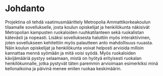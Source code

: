 # Johdanto

Projektina oli tehdä vaatimusmäärittely Metropolia Ammattikorkeakoulun tilaamalle sovellukselle, 
josta koulun opiskelijat ja henkilökunta näkisivät Metropolian kampusten ruokaloiden ruuhkatilanteen 
sekä ruokalistan kätevästi ja nopeasti. Lisäksi sovelluksesta haluttiin myös interaktiivinen, joten sovellukseen 
kehitettiin myös palautteen anto mahdollisuus ruuasta. Näin koulun opiskelijat ja henkilökunta voivat helposti 
arvioida milloin kannattaa mennä syömään ja mitä voisi syödä. Myös ruokaloiden kävijämääriä pystyy selaamaan, 
mistä on hyötyä erityisesti ruokalan henkilökunnalle, jotka pystyvät täten paremmin arvioimaan esimerkiksi minä 
kellonaikoina ja päivinä menee eniten ruokaa keskimäärin. 
